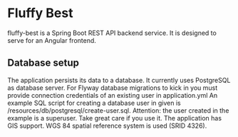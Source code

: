 # Fluffy Best
fluffy-best is a Spring Boot REST API backend service. It is designed to serve for an Angular frontend. 

## Database setup
The application persists its data to a database. It currently uses PostgreSQL as database server.
For Flyway database migrations to kick in you must provide connection credentials of an existing user in application.yml
An example SQL script for creating a database user in given is /resources/db/postgresql/create-user.sql.
Attention: the user created in the example is a superuser. Take great care if you use it.
The application has GIS support. WGS 84 spatial reference system is used (SRID 4326). 
